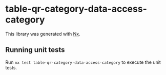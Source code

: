 # table-qr-category-data-access-category

This library was generated with [Nx](https://nx.dev).

## Running unit tests

Run `nx test table-qr-category-data-access-category` to execute the unit tests.
